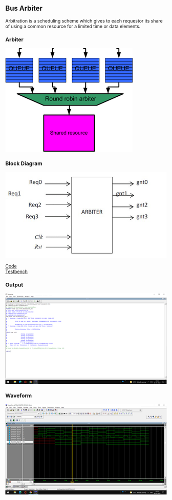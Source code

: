 ## Bus Arbiter
Arbitration is a scheduling scheme which gives to each requestor its share of using a common resource for a limited time or data elements.<br>
<h3>Arbiter</h3>

![Arbiter](arbiter.png)<br>
<h3>Block Diagram</h3>

![Block Diagram](bd.jpg)<br>

[Code](busarbiter.v)<br>
[Testbench](busarbiter_tb.v)<br>
<h3>Output</h3>

![Output](output.png)<br>
<h3>Waveform</h3>

![Bus Arbiter](busarbiter.png)<br>
